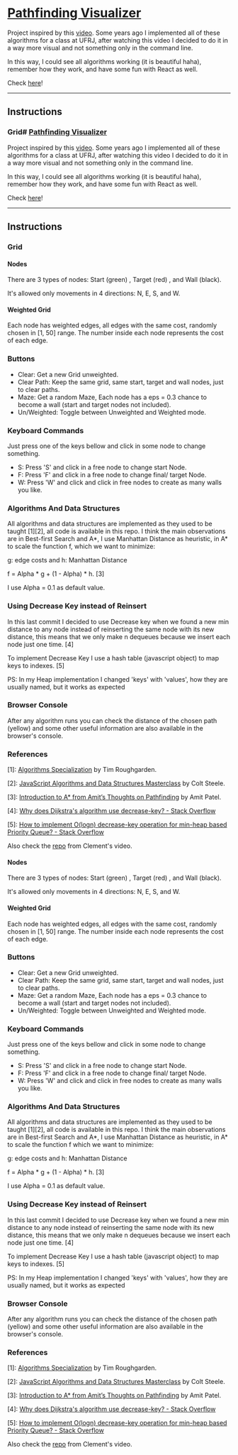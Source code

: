 # [Pathfinding Visualizer](https://lyanghiga.github.io/pathfinding-visualizer/)

Project inspired by this [video](https://www.youtube.com/watch?v=msttfIHHkak). Some years ago I implemented all of these algorithms for a class at UFRJ, after watching this video I decided to do it in a way more visual and not something only in the command line.

In this way, I could see all algorithms working (it is beautiful haha), remember how they work, and have some fun with React as well.

Check [here](https://lyanghiga.github.io/pathfinding-visualizer/)!

---

## Instructions

### Grid# [Pathfinding Visualizer](https://lyanghiga.github.io/pathfinding-visualizer/)

Project inspired by this [video](https://www.youtube.com/watch?v=msttfIHHkak). Some years ago I implemented all of these algorithms for a class at UFRJ, after watching this video I decided to do it in a way more visual and not something only in the command line.

In this way, I could see all algorithms working (it is beautiful haha), remember how they work, and have some fun with React as well.

Check [here](https://lyanghiga.github.io/pathfinding-visualizer/)!

---

## Instructions

### Grid

#### Nodes

There are 3 types of nodes: Start (green) , Target (red) , and Wall (black).

It's allowed only movements in 4 directions: N, E, S, and W.

#### Weighted Grid

Each node has weighted edges, all edges with the same cost, randomly chosen in [1, 50] range. The number inside each node represents the cost of each edge.

### Buttons

- Clear: Get a new Grid unweighted.
- Clear Path: Keep the same grid, same start, target and wall nodes, just to clear paths.
- Maze: Get a random Maze, Each node has a eps = 0.3 chance to become a wall (start and target nodes not included).
- Un/Weighted: Toggle between Unweighted and Weighted mode.

### Keyboard Commands

Just press one of the keys bellow and click in some node to change something.

- S: Press 'S' and click in a free node to change start Node.
- F: Press 'F' and click in a free node to change final/ target Node.
- W: Press 'W' and click and click in free nodes to create as many walls you like.

### Algorithms And Data Structures

All algorithms and data structures are implemented as they used to be taught [1][2], all code is available in this repo. I think the main observations are in Best-first Search and A*, I use Manhattan Distance as heuristic, in A* to scale the function f, which we want to minimize:

g: edge costs and h: Manhattan Distance

f = Alpha \* g + (1 - Alpha) \* h. [3]

I use Alpha = 0.1 as default value.

### Using Decrease Key instead of Reinsert

In this last commit I decided to use Decrease key when we found a new min distance to any node instead of reinserting the same node with its new distance, this means that we only make n dequeues because we insert each node just one time. [4]

To implement Decrease Key I use a hash table (javascript object) to map keys to indexes. [5]

PS: In my Heap implementation I changed 'keys' with 'values', how they are usually named, but it works as expected

### Browser Console

After any algorithm runs you can check the distance of the chosen path (yellow) and some other useful information are also available in the browser's console.

### References

[1]: [Algorithms Specialization](https://www.coursera.org/specializations/algorithms) by Tim Roughgarden.

[2]: [JavaScript Algorithms and Data Structures Masterclass](https://www.udemy.com/course/js-algorithms-and-data-structures-masterclass/) by Colt Steele.

[3]: [Introduction to A\* from Amit’s Thoughts on Pathfinding](http://theory.stanford.edu/~amitp/GameProgramming/AStarComparison.html) by Amit Patel.

[4]: [Why does Dijkstra's algorithm use decrease-key? - Stack Overflow](https://stackoverflow.com/questions/9255620/why-does-dijkstras-algorithm-use-decrease-key)

[5]: [How to implement O(logn) decrease-key operation for min-heap based Priority Queue? - Stack Overflow
](https://stackoverflow.com/questions/17009056/how-to-implement-ologn-decrease-key-operation-for-min-heap-based-priority-queu)

Also check the [repo](https://github.com/clementmihailescu/Pathfinding-Visualizer-Tutorial) from Clement's video.

#### Nodes

There are 3 types of nodes: Start (green) , Target (red) , and Wall (black).

It's allowed only movements in 4 directions: N, E, S, and W.

#### Weighted Grid

Each node has weighted edges, all edges with the same cost, randomly chosen in [1, 50] range. The number inside each node represents the cost of each edge.

### Buttons

- Clear: Get a new Grid unweighted.
- Clear Path: Keep the same grid, same start, target and wall nodes, just to clear paths.
- Maze: Get a random Maze, Each node has a eps = 0.3 chance to become a wall (start and target nodes not included).
- Un/Weighted: Toggle between Unweighted and Weighted mode.

### Keyboard Commands

Just press one of the keys bellow and click in some node to change something.

- S: Press 'S' and click in a free node to change start Node.
- F: Press 'F' and click in a free node to change final/ target Node.
- W: Press 'W' and click and click in free nodes to create as many walls you like.

### Algorithms And Data Structures

All algorithms and data structures are implemented as they used to be taught [1][2], all code is available in this repo. I think the main observations are in Best-first Search and A*, I use Manhattan Distance as heuristic, in A* to scale the function f which we want to minimize:

g: edge costs and h: Manhattan Distance

f = Alpha \* g + (1 - Alpha) \* h. [3]

I use Alpha = 0.1 as default value.

### Using Decrease Key instead of Reinsert

In this last commit I decided to use Decrease key when we found a new min distance to any node instead of reinserting the same node with its new distance, this means that we only make n dequeues because we insert each node just one time. [4]

To implement Decrease Key I use a hash table (javascript object) to map keys to indexes. [5]

PS: In my Heap implementation I changed 'keys' with 'values', how they are usually named, but it works as expected

### Browser Console

After any algorithm runs you can check the distance of the chosen path (yellow) and some other useful information are also available in the browser's console.

### References

[1]: [Algorithms Specialization](https://www.coursera.org/specializations/algorithms) by Tim Roughgarden.

[2]: [JavaScript Algorithms and Data Structures Masterclass](https://www.udemy.com/course/js-algorithms-and-data-structures-masterclass/) by Colt Steele.

[3]: [Introduction to A\* from Amit’s Thoughts on Pathfinding](http://theory.stanford.edu/~amitp/GameProgramming/AStarComparison.html) by Amit Patel.

[4]: [Why does Dijkstra's algorithm use decrease-key? - Stack Overflow](https://stackoverflow.com/questions/9255620/why-does-dijkstras-algorithm-use-decrease-key)

[5]: [How to implement O(logn) decrease-key operation for min-heap based Priority Queue? - Stack Overflow
](https://stackoverflow.com/questions/17009056/how-to-implement-ologn-decrease-key-operation-for-min-heap-based-priority-queu)

Also check the [repo](https://github.com/clementmihailescu/Pathfinding-Visualizer-Tutorial) from Clement's video.
